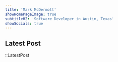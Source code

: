 ```yaml
---
title: 'Mark McDermott'
showHomePageImage: true
subtitleH2: 'Software Developer in Austin, Texas'
showSocials: true
---
```

## Latest Post
::LatestPost